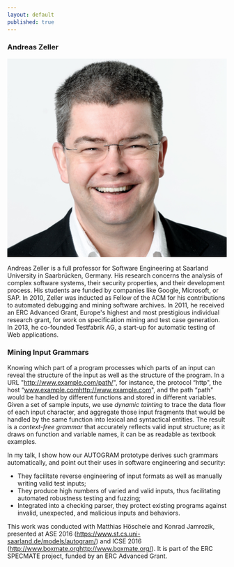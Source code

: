 ```yaml
---
layout: default
published: true
---
```


### Andreas Zeller

[![alt text](Zeller09-full.jpg)](https://www.st.cs.uni-saarland.de/zeller/ "Andreas Zeller ")

Andreas Zeller is a full professor for Software Engineering at Saarland University in Saarbrücken, Germany. His research concerns the analysis of complex software systems, their security properties, and their development process. His students are funded by companies like Google, Microsoft, or SAP. In 2010, Zeller was inducted as Fellow of the ACM for his contributions to automated debugging and mining software archives. In 2011, he received an ERC Advanced Grant, Europe's highest and most prestigious individual research grant, for work on specification mining and test case generation. In 2013, he co-founded Testfabrik AG, a start-up for automatic testing of Web applications.


### Mining Input Grammars
Knowing which part of a program processes which parts of an input can reveal the structure of the input as well as the structure of the program.  In a URL "http://www.example.com/path/", for instance, the protocol “http", the host “www.example.com<http://www.example.com>", and the path “path" would be handled by different functions and stored in different variables.  Given a set of sample inputs, we use _dynamic tainting_ to trace the data flow of each input character, and aggregate those input fragments that would be handled by the same function into lexical and syntactical entities.  The result is a _context-free grammar_ that accurately reflects valid input structure; as it draws on function and variable names, it can be as readable as textbook examples.

In my talk, I show how our AUTOGRAM prototype derives such grammars automatically, and point out their uses in software engineering and security:
* They facilitate reverse engineering of input formats as well as manually writing valid test inputs;
* They produce high numbers of varied and valid inputs, thus facilitating automated robustness testing and fuzzing;
* Integrated into a checking parser, they protect existing programs against invalid, unexpected, and malicious inputs and behaviors.

This work was conducted with Matthias Höschele and Konrad Jamrozik, presented at ASE 2016 (https://www.st.cs.uni-saarland.de/models/autogram/) and ICSE 2016 (http://www.boxmate.org<http://www.boxmate.org/>).  It is part of the ERC SPECMATE project, funded by an ERC Advanced Grant.
